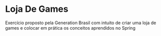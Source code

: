 # Loja De Games

Exercício proposto pela Generation Brasil com intuito de criar uma loja de games e colocar em prática os conceitos aprendidos no Spring
